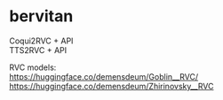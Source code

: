 # bervitan
Coqui2RVC + API   
TTS2RVC + API

RVC models:   
https://huggingface.co/demensdeum/Goblin__RVC/   
https://huggingface.co/demensdeum/Zhirinovsky__RVC